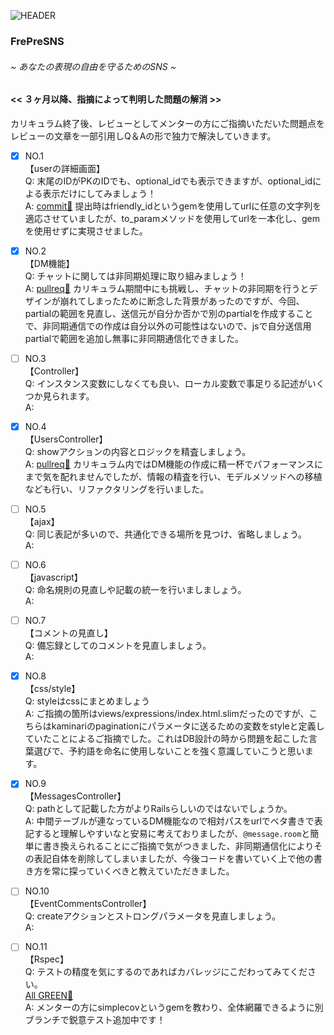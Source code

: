 ![HEADER](https://user-images.githubusercontent.com/61111655/84236820-422abb80-ab33-11ea-8e62-c9cf3bff34f5.png)

### FrePreSNS
###### ~ あなたの表現の自由を守るためのSNS ~ 


#### << ３ヶ月以降、指摘によって判明した問題の解消 >>
カリキュラム終了後、レビューとしてメンターの方にご指摘いただいた問題点を  
レビューの文章を一部引用しQ＆Aの形で独力で解決していきます。  

- [x] NO.1  
【userの詳細画面】  
Q: 末尾のIDがPKのIDでも、optional_idでも表示できますが、optional_idによる表示だけにしてみましょう！  
A: [commit:memo:](https://github.com/mkmy1123/FrePreSNS/commit/628899988aa2ba2ac088fb464ed806bff23862e7) 提出時はfriendly_idというgemを使用してurlに任意の文字列を適応させていましたが、to_paramメソッドを使用してurlを一本化し、gemを使用せずに実現させました。  


- [x] NO.2  
【DM機能】  
Q: チャットに関しては非同期処理に取り組みましょう！  
A: [pullreq:rocket:](https://github.com/mkmy1123/FrePreSNS/pull/95) カリキュラム期間中にも挑戦し、チャットの非同期を行うとデザインが崩れてしまったために断念した背景があったのですが、今回、partialの範囲を見直し、送信元が自分か否かで別のpartialを作成することで、非同期通信での作成は自分以外の可能性はないので、jsで自分送信用partialで範囲を追加し無事に非同期通信化できました。  


- [ ] NO.3  
【Controller】  
Q: インスタンス変数にしなくても良い、ローカル変数で事足りる記述がいくつか見られます。  
A: 


- [x] NO.4  
【UsersController】  
Q: showアクションの内容とロジックを精査しましょう。  
A: [pullreq:rocket:](https://github.com/mkmy1123/FrePreSNS/pull/97) カリキュラム内ではDM機能の作成に精一杯でパフォーマンスにまで気を配れませんでしたが、情報の精査を行い、モデルメソッドへの移植なども行い、リファクタリングを行いました。  


- [ ] NO.5  
【ajax】  
Q: 同じ表記が多いので、共通化できる場所を見つけ、省略しましょう。  
A: 


- [ ] NO.6  
【javascript】  
Q: 命名規則の見直しや記載の統一を行いましましょう。  
A: 


- [ ] NO.7  
【コメントの見直し】  
Q: 備忘録としてのコメントを見直しましょう。  
A: 


- [x] NO.8  
【css/style】  
Q: styleはcssにまとめましょう  
A: ご指摘の箇所はviews/expressions/index.html.slimだったのですが、こちらはkaminariのpaginationにパラメータに送るための変数をstyleと定義していたことによるご指摘でした。これはDB設計の時から問題を起こした言葉選びで、予約語を命名に使用しないことを強く意識していこうと思います。


- [x] NO.9  
【MessagesController】  
Q: pathとして記載した方がよりRailsらしいのではないでしょうか。  
A: 中間テーブルが連なっているDM機能なので相対パスをurlでベタ書きで表記すると理解しやすいなと安易に考えておりましたが、`@message.room`と簡単に書き換えられることにご指摘で気がつきました、非同期通信化によりその表記自体を削除してしまいましたが、今後コードを書いていく上で他の書き方を常に探っていくべきと教えていただきました。  


- [ ] NO.10  
【EventCommentsController】  
Q: createアクションとストロングパラメータを見直しましょう。  
A: 


- [ ] NO.11  
【Rspec】  
Q: テストの精度を気にするのであればカバレッジにこだわってみてください。  
[All GREEN:traffic_light:](https://github.com/mkmy1123/FrePreSNS/tree/AFTER-CURRICULM/spec)  
A: メンターの方にsimplecovというgemを教わり、全体網羅できるように別ブランチで鋭意テスト追加中です！  



